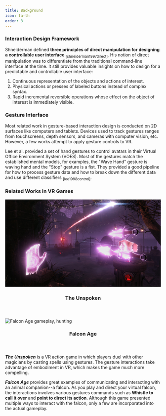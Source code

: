 ```yaml
---
title: Background
icon: fa-th
order: 3
---
```


### Interaction Design Framework

Shneiderman defined <b>three principles of direct manipulation for designing a controllable user interface</b> <sub>[shneiderman1997direct]</sub>. His notion of direct manipulation was to differentiate from the traditional command-line interface at the time. It still provides valuable insights on how to design for a predictable and controllable user interface:
1. Continuous representation of the objects and actions of interest.
2. Physical actions or presses of labeled buttons instead of complex syntax.
3. Rapid incremental reversible operations whose effect on the object of interest is immediately visible.

### Gesture Interface
Most related work in gesture-based interaction design is conducted on 2D surfaces like computers and tablets. Devices used to track gestures ranges from touchscreens, depth sensors, and cameras with computer vision, etc. However, a few works attempt to apply gesture controls to VR.


Lee et al. provided a set of hand gestures to control avatars in their Virtual Office Environment System (VOES). Most of the gestures match the established mental models, for examples, the "Wave Hand" gesture is waving hand and the "Stop" gesture is a fist. They provided a good pipeline for how to process gesture data and how to break down the different data and use different classifiers <sub>[lee1998control]</sub>.

### Related Works in VR Games

<div class="row">
  <div class="6u 12u$(mobile)">
    <div class="item">
      <a class="image fit"><img src="assets/images/related-works/the_unspoken.png" alt="The Unspoken" /></a>
      <header>
        <h3>The Unspoken</h3>
      </header>
    </div>
  </div>
  <div class="6u 12u$(mobile)">
    <div class="item">
      <a class="image fit"><img src="assets/images/related-works/falcon_age_gameplay.gif" alt="Falcon Age gameplay, hunting" /></a>
      <header>
        <h3>Falcon Age</h3>
      </header>
    </div>
  </div>
</div>

***The Unspoken*** is a VR action game in which players duel with other magicians by casting spells using gestures. The gesture interactions take advantage of embodiment in VR, which makes the game much more compelling.

***Falcon Age*** provides great examples of communicating and interacting with an animal companion--a falcon. As you play and direct your virtual falcon, the interactions involves various gestures commands such as **Whistle to call it over** and **point to direct its action**. Although this game presented multiple ways to interact with the falcon, only a few are incorporated into the actual gameplay.